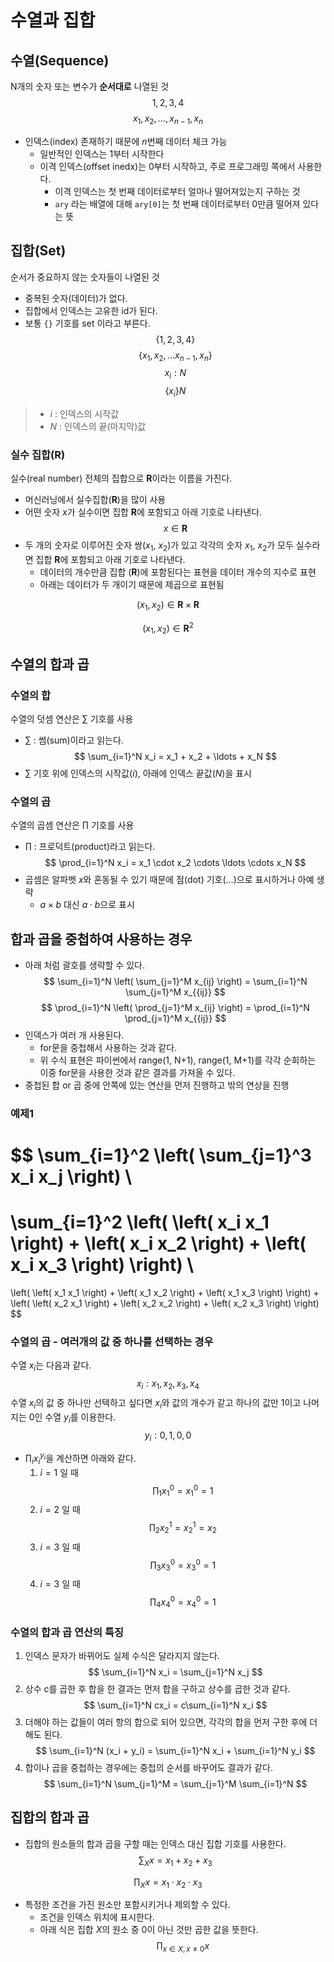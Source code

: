 # 수열과 집합

## 수열(Sequence)
N개의 숫자 또는 변수가 **순서대로** 나열된 것
$$ 1, 2, 3, 4 $$
$$ x_1, x_2, \ldots, x_{n-1}, x_n $$
- 인덱스(index) 존재하기 때문에 $n$번째 데이터 체크 가능
  - 일반적인 인덱스는 1부터 시작한다
  - 이격 인덱스(offset inedx)는 0부터 시작하고, 주로 프로그래밍 쪽에서 사용한다.
    - 이격 인덱스는 첫 번째 데이터로부터 얼마나 떨어져있는지 구하는 것
    - `ary` 라는 배열에 대해 `ary[0]`는 첫 번째 데이터로부터 0만큼 떨어져 있다는 뜻

## 집합(Set)
순서가 중요하지 않는 숫자들이 나열된 것
- 중복된 숫자(데이터)가 없다.
- 집합에서 인덱스는 고유한 id가 된다.
- 보통 `{}` 기호를 set 이라고 부른다.
$$ \{ 1, 2, 3, 4 \}$$
$$ \{x_1, x_2, \dots x_{n-1}, x_n\} $$
$$ x_i:N $$
$$ \{ x_i\}N $$
> - $i$ : 인덱스의 시작값
> - $N$ : 인덱스의 끝(마지막)값


### 실수 집합($\mathbf{R}$)
실수(real number) 전체의 집합으로 $\mathbf{R}$이라는 이름을 가진다.
- 머신러닝에서 실수집합($\mathbf{R}$)을 많이 사용
- 어떤 숫자 $x$가 실수이면 집합 $\mathbf{R}$에 포함되고 아래 기호로 나타낸다.
$$ x \in \mathbf{R} $$
- 두 개의 숫자로 이루어진 숫자 쌍($x_1$, $x_2$)가 있고 각각의 숫자 $x_1$, $x_2$가 모두 실수라면 집합 $\mathbf{R}$에 포함되고 아래 기호로 나타낸다.
  - 데이터의 개수만큼 집합 ($\mathbf{R}$)에 포함된다는 표현을 데이터 개수의 지수로 표현
  - 아래는 데이터가 두 개이기 때문에 제곱으로 표현됨

$$ (x_1,x_2) \in \mathbf{R} \times \mathbf{R} $$

$$ (x_1,x_2) \in \mathbf{R}^2 $$



## 수열의 합과 곱
### 수열의 합
수열의 덧셈 연산은 $\sum$ 기호를 사용
- $\sum$ : 썸(sum)이라고 읽는다.
$$ \sum_{i=1}^N x_i = x_1 + x_2 + \ldots + x_N $$
- $\sum$ 기호 위에 인덱스의 시작값($i$), 아래에 인덱스 끝값($N$)을 표시

### 수열의 곱
수열의 곱셈 연산은 $\prod$ 기호를 사용
- $\prod$ : 프로덕트(product)라고 읽는다.
$$ \prod_{i=1}^N x_i = x_1 \cdot x_2 \cdots \ldots \cdots x_N $$
- 곱셈은 알파벳 $x$와 혼동될 수 있기 때문에 점(dot) 기호($\ldots$)으로 표시하거나 아예 생략
  -  $a \times b$ 대신 $a \cdot b$으로 표시

## 합과 곱을 중첩하여 사용하는 경우
- 아래 처럼 괄호를 생략할 수 있다.
$$
\sum_{i=1}^N \left( \sum_{j=1}^M x_{ij} \right)
=
\sum_{i=1}^N \sum_{j=1}^M x_{{ij}}
$$
$$
\prod_{i=1}^N \left( \prod_{j=1}^M x_{ij} \right)
=
\prod_{i=1}^N \prod_{j=1}^M x_{{ij}}
$$
- 인덱스가 여러 개 사용된다.
  - for문을 중첩해서 사용하는 것과 같다.
  - 위 수식 표현은 파이썬에서 range(1, N+1), range(1, M+1)를 각각 순회하는 이중 for문을 사용한 것과 같은 결과를 가져올 수 있다.
- 중첩된 합 or 곱 중에 안쪽에 있는 연산을 먼저 진행하고 밖의 연상을 진행

### 예제1
$$
\sum_{i=1}^2 \left( \sum_{j=1}^3 x_i x_j \right) \\
=
\sum_{i=1}^2 \left(
    \left( x_i x_1 \right) + \left( x_i x_2 \right) + \left( x_i x_3 \right)
\right) \\
=
\left(
    \left( x_1 x_1 \right) + \left( x_1 x_2 \right) + \left( x_1 x_3 \right)
\right)
+
\left(
    \left( x_2 x_1 \right) + \left( x_2 x_2 \right) + \left( x_2 x_3 \right)
\right)
$$

### 수열의 곱 - 여러개의 값 중 하나를 선택하는 경우
수열 $x_i$는 다음과 같다.
$$
x_i : x_1,x_2,x_3,x_4
$$
수열 $x_i$의 값 중 하나만 선택하고 싶다면 $x_i$와 값의 개수가 같고 하나의 값만 1이고 나머지는 0인 수열 $y_i$를 이용한다.
$$
y_i : 0,1,0,0
$$
- $\prod_i x_i^{y_i}$을 계산하면 아래와 같다.
  1. $i=1$ 일 때
    $$
    \prod_1 x_1^0 = x_1^0 = 1
    $$
  2. $i=2$ 일 때
     $$
     \prod_2 x_2^1 = x_2^1 = x_2
     $$ 
  3. $i=3$ 일 때
     $$
     \prod_3 x_3^0 = x_3^0 = 1
     $$ 
  4. $i=3$ 일 때
     $$
     \prod_4 x_4^0 = x_4^0 = 1
     $$ 

### 수열의 합과 곱 연산의 특징
1. 인덱스 문자가 바뀌어도 실제 수식은 달라지지 않는다.
   $$
   \sum_{i=1}^N x_i = \sum_{j=1}^N x_j
   $$ 
2. 상수 c를 곱한 후 합을 한 결과는 먼저 합을 구하고 상수를 곱한 것과 같다.
   $$
   \sum_{i=1}^N cx_i = c\sum_{i=1}^N x_i
   $$
3. 더해야 하는 값들이 여러 항의 합으로 되어 있으면, 각각의 합을 먼저 구한 후에 더해도 된다.
   $$
   \sum_{i=1}^N (x_i + y_i) = \sum_{i=1}^N x_i + \sum_{i=1}^N y_i
   $$
4. 합이나 곱을 중첩하는 경우에는 중첩의 순서를 바꾸어도 결과가 같다. 
   $$
   \sum_{i=1}^N \sum_{j=1}^M = \sum_{j=1}^M \sum_{i=1}^N
   $$ 

## 집합의 합과 곱
- 집합의 원소들의 합과 곱을 구할 때는 인덱스 대신 집합 기호를 사용한다.
$$
\sum_X x = x_1 + x_2 + x_3
$$

$$
\prod_X x = x_1 \cdot x_2 \cdot x_3 
$$

- 특정한 조건을 가진 원소만 포함시키거나 제외할 수 있다.
  - 조건을 인덱스 위치에 표시한다.
  - 아래 식은 집합 $X$의 원소 중 0이 아닌 것만 곱한 값을 뜻한다.
$$
\prod_{x \in X, x \neq 0} x
$$